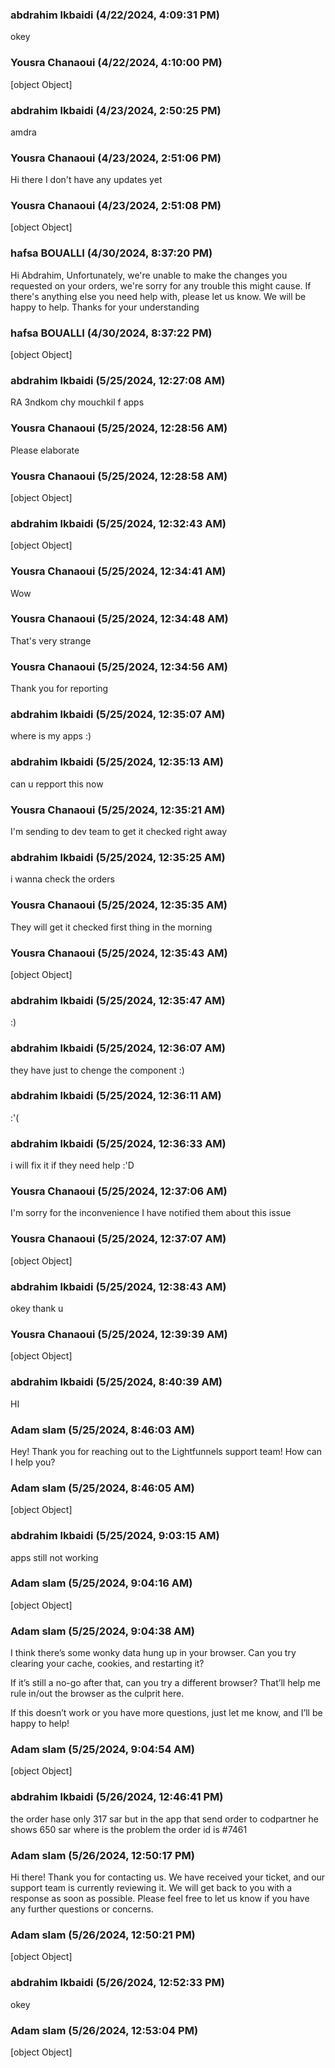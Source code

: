 ### abdrahim lkbaidi (4/22/2024, 4:09:31 PM)

okey

### Yousra Chanaoui (4/22/2024, 4:10:00 PM)

[object Object]

### abdrahim lkbaidi (4/23/2024, 2:50:25 PM)

amdra

### Yousra Chanaoui (4/23/2024, 2:51:06 PM)

Hi there 
I don't have any updates yet

### Yousra Chanaoui (4/23/2024, 2:51:08 PM)

[object Object]

### hafsa BOUALLI (4/30/2024, 8:37:20 PM)

Hi Abdrahim, 
Unfortunately, we're unable to make the changes you requested on your orders, we're sorry for any trouble this might cause. If there's anything else you need help with, please let us know. We will be happy to help. 
Thanks for your understanding

### hafsa BOUALLI (4/30/2024, 8:37:22 PM)

[object Object]

### abdrahim lkbaidi (5/25/2024, 12:27:08 AM)

RA 3ndkom chy mouchkil f apps

### Yousra Chanaoui (5/25/2024, 12:28:56 AM)

Please elaborate 

### Yousra Chanaoui (5/25/2024, 12:28:58 AM)

[object Object]

### abdrahim lkbaidi (5/25/2024, 12:32:43 AM)

[object Object]

### Yousra Chanaoui (5/25/2024, 12:34:41 AM)

Wow 

### Yousra Chanaoui (5/25/2024, 12:34:48 AM)

That's very strange 

### Yousra Chanaoui (5/25/2024, 12:34:56 AM)

Thank you for reporting 

### abdrahim lkbaidi (5/25/2024, 12:35:07 AM)

where is my apps :)

### abdrahim lkbaidi (5/25/2024, 12:35:13 AM)

can u repport this now

### Yousra Chanaoui (5/25/2024, 12:35:21 AM)

I'm sending to dev team to get it checked right away 

### abdrahim lkbaidi (5/25/2024, 12:35:25 AM)

i wanna check the orders

### Yousra Chanaoui (5/25/2024, 12:35:35 AM)

They will get it checked first thing in the morning 

### Yousra Chanaoui (5/25/2024, 12:35:43 AM)

[object Object]

### abdrahim lkbaidi (5/25/2024, 12:35:47 AM)

:)

### abdrahim lkbaidi (5/25/2024, 12:36:07 AM)

they have just to chenge the component :)

### abdrahim lkbaidi (5/25/2024, 12:36:11 AM)

:'(

### abdrahim lkbaidi (5/25/2024, 12:36:33 AM)

i will fix it if they need help :'D

### Yousra Chanaoui (5/25/2024, 12:37:06 AM)

I'm sorry for the inconvenience I have notified them about this issue 

### Yousra Chanaoui (5/25/2024, 12:37:07 AM)

[object Object]

### abdrahim lkbaidi (5/25/2024, 12:38:43 AM)

okey thank u

### Yousra Chanaoui (5/25/2024, 12:39:39 AM)

[object Object]

### abdrahim lkbaidi (5/25/2024, 8:40:39 AM)

HI

### Adam slam (5/25/2024, 8:46:03 AM)

Hey!
Thank you for reaching out to the Lightfunnels support team! How can I help you?

### Adam slam (5/25/2024, 8:46:05 AM)

[object Object]

### abdrahim lkbaidi (5/25/2024, 9:03:15 AM)

apps still not working

### Adam slam (5/25/2024, 9:04:16 AM)

[object Object]

### Adam slam (5/25/2024, 9:04:38 AM)

I think there’s some wonky data hung up in your browser. Can you try clearing your cache, cookies, and restarting it?

If it’s still a no-go after that, can you try a different browser? That’ll help me rule in/out the browser as the culprit here.

If this doesn’t work or you have more questions, just let me know, and I’ll be happy to help!

### Adam slam (5/25/2024, 9:04:54 AM)

[object Object]

### abdrahim lkbaidi (5/26/2024, 12:46:41 PM)

the order hase only 317 sar but in the app that send order to codpartner he shows 650 sar where is the problem the order id is #7461

### Adam slam (5/26/2024, 12:50:17 PM)

Hi there! Thank you for contacting us. We have received your ticket, and our support team is currently reviewing it. We will get back to you with a response as soon as possible. Please feel free to let us know if you have any further questions or concerns.

### Adam slam (5/26/2024, 12:50:21 PM)

[object Object]

### abdrahim lkbaidi (5/26/2024, 12:52:33 PM)

okey

### Adam slam (5/26/2024, 12:53:04 PM)

[object Object]
